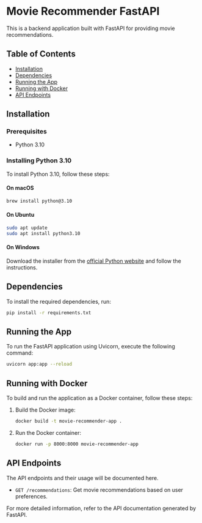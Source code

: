 # Movie Recommender FastAPI

This is a backend application built with FastAPI for providing movie recommendations.

## Table of Contents
- [Installation](#installation)
- [Dependencies](#dependencies)
- [Running the App](#running-the-app)
- [Running with Docker](#running-with-docker)
- [API Endpoints](#api-endpoints)

## Installation

### Prerequisites
- Python 3.10

### Installing Python 3.10
To install Python 3.10, follow these steps:

#### On macOS
```sh
brew install python@3.10
```

#### On Ubuntu
```sh
sudo apt update
sudo apt install python3.10
```

#### On Windows
Download the installer from the [official Python website](https://www.python.org/downloads/release/python-3100/) and follow the instructions.

## Dependencies

To install the required dependencies, run:
```sh
pip install -r requirements.txt
```

## Running the App

To run the FastAPI application using Uvicorn, execute the following command:
```sh
uvicorn app:app --reload
```

## Running with Docker

To build and run the application as a Docker container, follow these steps:

1. Build the Docker image:
    ```sh
    docker build -t movie-recommender-app .
    ```

2. Run the Docker container:
    ```sh
    docker run -p 8000:8000 movie-recommender-app
    ```

## API Endpoints

The API endpoints and their usage will be documented here.

- `GET /recommendations`: Get movie recommendations based on user preferences.

For more detailed information, refer to the API documentation generated by FastAPI.
